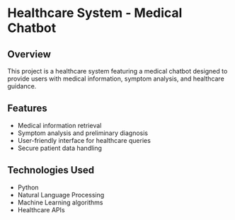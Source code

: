 # Healthcare System - Medical Chatbot

## Overview
This project is a healthcare system featuring a medical chatbot designed to provide users with medical information, symptom analysis, and healthcare guidance.

## Features
- Medical information retrieval
- Symptom analysis and preliminary diagnosis
- User-friendly interface for healthcare queries
- Secure patient data handling

## Technologies Used
- Python
- Natural Language Processing
- Machine Learning algorithms
- Healthcare APIs
